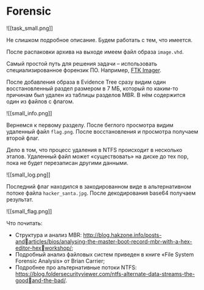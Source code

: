 # Forensic

![[task_small.png]]

Не слишком подробное описание. Будем работать с тем, что имеется. 

После распаковки архива на выходе имеем файл образа `image.vhd`. 

Самый простой путь для решения задачи – использовать специализированное форензик ПО. Например, [FTK Imager](https://accessdata.com/products-services/forensic-toolkit-ftk/ftkimager).

После добавления образа в Evidence Tree сразу видим один восстановленный раздел размером в 7 МБ, который по каким-то причинам был удален из таблицы разделов MBR. В нём содержится один из файлов с флагом.

![[small_info.png]]

Вернемся к первому разделу. После беглого просмотра видим удаленный файл `flag.png`. После восстановления и просмотра получаем второй флаг.

Дело в том, что процесс удаления в NTFS происходит в несколько этапов. Удаленный файл может «существовать» на диске до тех пор, пока не будет перезаписан другими данными.

![[small_log.png]]

Последний флаг находился в закодированном виде в альтернативном потоке файла `hacker_santa.jpg`. После декодирования base64 получаем результат.

![[small_flag.png]]

Что почитать:  
 - Структура и анализ MBR: http://blog.hakzone.info/posts-andarticles/bios/analysing-the-master-boot-record-mbr-with-a-hex-editor-hexworkshop/;
 - Подробный анализ файловых систем приведен в книге «File System Forensic Analysis» от Brian Carrier;
 - Подробнее про альтернативные потоки NTFS: https://blog.foldersecurityviewer.com/ntfs-alternate-data-streams-the-goodand-the-bad/.